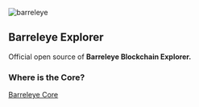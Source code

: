
![barreleye](https://github.com/k930503/k930503/assets/48827393/15d2445b-b46f-4056-92c8-6ec18115f29e)

## Barreleye Explorer



 

Official open source of <b>Barreleye Blockchain Explorer.</b>

### Where is the Core?
[Barreleye Core](https://github.com/barreleye-labs/barreleye)
